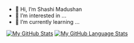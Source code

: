 - 👋 Hi, I’m Shashi Madushan
- 👀 I’m interested in ...
- 🌱 I’m currently learning ...

[![My GitHub Stats](https://github-readme-stats.vercel.app/api/?username=Shashi-Madushan&count_private=true&theme=tokyonight&showicons=true)]()
<span>
[![My GitHub Language Stats](https://github-readme-stats.vercel.app/api/top-langs/?username=Shashi-Madushan&langs_count=5&theme=tokyonight)]()

<!---
shashimadu/shashimadu is a ✨ special ✨ repository because its `README.md` (this file) appears on your GitHub profile.
You can click the Preview link to take a look at your changes.
--->
